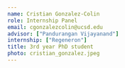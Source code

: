 ```yaml
---
name: Cristian Gonzalez-Colin
role: Internship Panel
email: cgonzalezcolin@ucsd.edu
advisor: ["Pandurangan Vijayanand"]
internship: ["Regeneron"]
title: 3rd year PhD student
photo: cristian_gonzalez.jpeg
---
```

